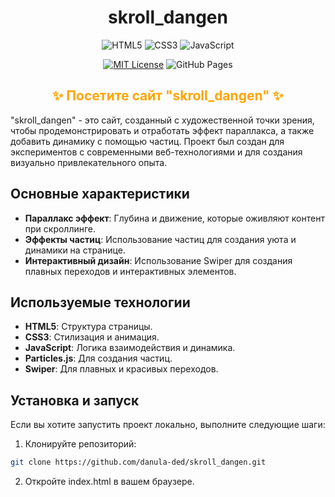 <div align="center">
  
  # skroll_dangen

  ![HTML5](https://img.shields.io/badge/HTML5-E34F26?style=for-the-badge&logo=html5&logoColor=white)
  ![CSS3](https://img.shields.io/badge/CSS3-1572B6?style=for-the-badge&logo=css3&logoColor=white)
  ![JavaScript](https://img.shields.io/badge/JavaScript-F7DF1E?style=for-the-badge&logo=javascript&logoColor=black)

  [![MIT License](https://img.shields.io/badge/License-MIT-blue.svg)](https://github.com/danula-ded/skroll-dangen/blob/main/LICENSE)
  ![GitHub Pages](https://img.shields.io/badge/GitHub%20Pages-deployed-brightgreen)

</div>

<div align="center">
  <h2><a href="https://danula-ded.github.io/skroll_dangen/" target="_blank" style="color:#FFA500;text-decoration:none;">✨ Посетите сайт "skroll_dangen" ✨</a></h2>
</div>

"skroll_dangen" - это сайт, созданный с художественной точки зрения, чтобы продемонстрировать и отработать эффект параллакса, а также добавить динамику с помощью частиц. Проект был создан для экспериментов с современными веб-технологиями и для создания визуально привлекательного опыта.

## Основные характеристики

- **Параллакс эффект**: Глубина и движение, которые оживляют контент при скроллинге.
- **Эффекты частиц**: Использование частиц для создания уюта и динамики на странице.
- **Интерактивный дизайн**: Использование Swiper для создания плавных переходов и интерактивных элементов.

## Используемые технологии

- **HTML5**: Структура страницы.
- **CSS3**: Стилизация и анимация.
- **JavaScript**: Логика взаимодействия и динамика.
- **Particles.js**: Для создания частиц.
- **Swiper**: Для плавных и красивых переходов.

## Установка и запуск

Если вы хотите запустить проект локально, выполните следующие шаги:

1. Клонируйте репозиторий:
```bash
git clone https://github.com/danula-ded/skroll_dangen.git
```

2. Откройте index.html в вашем браузере.
